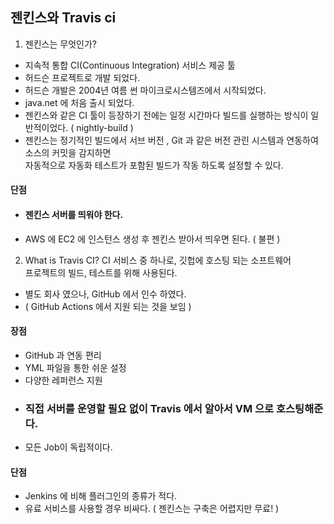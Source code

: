 ## 젠킨스와 Travis ci
1. 젠킨스는 무엇인가?
- 지속적 통합  CI(Continuous Integration) 서비스 제공 툴
- 허드슨 프로젝트로 개발 되었다.
- 허드슨 개발은 2004년 여름 썬 마이크로시스템즈에서 시작되었다.
- java.net 에 처음 출시 되었다.
- 젠킨스와 같은 CI 툴이 등장하기 전에는 일정 시간마다 빌드를 실행하는 방식이 일반적이었다. ( nightly-build )
- 젠킨스는 정기적인 빌드에서 서브 버전 , Git 과 같은 버전 관린 시스템과 연동하여 소스의 커밋을 감지하면   
자동적으로 자동화 테스트가 포함된 빌드가 작동 하도록 설정할 수 있다.
#### 단점
- #### 젠킨스 서버를 띄워야 한다.
- AWS 에 EC2 에 인스턴스 생성 후 젠킨스 받아서 띄우면 된다. ( 불편 )

2. What is Travis CI? 
CI 서비스 중 하나로, 깃헙에 호스팅 되는 소프트웨어  
프로젝트의 빌드, 테스트를 위해 사용된다.
- 별도 회사 였으나, GitHub 에서 인수 하였다.
- ( GitHub Actions 에서 지원 되는 것을 보임 )
#### 장점
- GitHub 과 연동 편리
- YML 파일을 통한 쉬운 설정
- 다양한 레퍼런스 지원
- ### 직접 서버를 운영할 필요 없이 Travis 에서 알아서 VM 으로 호스팅해준다.
- 모든 Job이 독립적이다.
#### 단점
- Jenkins 에 비해 플러그인의 종류가 적다.
- 유료 서비스를 사용할 경우 비싸다. ( 젠킨스는 구축은 어렵지만 무료! )

